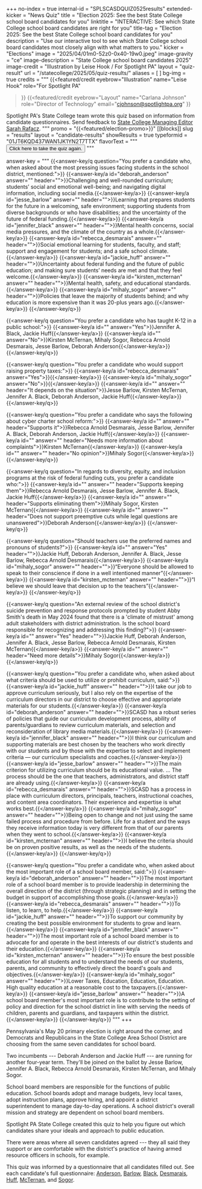 +++
no-index = true
internal-id = "SPLSCASDQUIZ0525results"
extended-kicker = "News Quiz"
title = "Election 2025: See the best State College school board candidates for you"
linktitle = "INTERACTIVE: See which State College school board candidates are right for you"
title-tag = "Election 2025: See the best State College school board candidates for you"
description = "Use our interactive tool to see which State College school board candidates most closely align with what matters to you."
kicker = "Elections"
image = "2025/04/01m0-52z0-0x40-19w0.jpeg"
image-gravity = "ce"
image-description = "State College school board candidates 2025"
image-credit = "Illustration by Leise Hook / For Spotlight PA"
layout = "quiz-result"
url = "/statecollege/2025/05/quiz-results/"
aliases = [
]
bg-img = true
credits = """
  {{<featured/credit
    eyebrow="Illustration"
    name="Leise Hook"
    role="For Spotlight PA"
  >}}
  {{<featured/credit
      eyebrow="Layout"
      name="Carlana Johnson"
      role="Director of Technology"
      email="cjohnson@spotlightpa.org"
  >}}

  <span class="spl-links-navy">Spotlight PA's State College team wrote this quiz based on information from candidate questionnaires. Send feedback to [State College Managing Editor Sarah Rafacz](mailto:srafacz@spotlightpa.org).</span>
  """
promo = "{{<featured/election-promo>}}"
[[blocks]]
slug = "results"
layout = "candidate-results"
showResults = true
typeformid = "01JT6KQD437WAN1JK1YN2T7TTX"
flavorText = """
<button onclick="document.querySelector('button[data-tf-popup]').click()" class="text-lg underline underline-offset-2">Click here to take the quiz again.</button>
"""

answer-key = """
{{<answer-key/q question="You prefer a candidate who, when asked about the most pressing issues facing students in the school district, mentioned:">}}
  {{<answer-key/a id="deborah_anderson" answer="" header="">}}Challenging and well-rounded curriculum; students’ social and emotional well-being; and navigating digital information, including social media.{{</answer-key/a>}}
  {{<answer-key/a id="jesse_barlow" answer="" header="">}}Learning that prepares students for the future in a welcoming, safe environment; supporting students from diverse backgrounds or who have disabilities; and the uncertainty of the future of federal funding.{{</answer-key/a>}}
  {{<answer-key/a id="jennifer_black" answer="" header="">}}Mental health concerns, social media pressures, and the climate of the country as a whole.{{</answer-key/a>}}
  {{<answer-key/a id="rebecca_desmarais" answer="" header="">}}Social emotional learning for students, faculty, and staff; support and engagement for students; and a safe school climate.{{</answer-key/a>}}
  {{<answer-key/a id="jackie_huff" answer="" header="">}}Uncertainty about federal funding and the future of public education; and making sure students’ needs are met and that they feel welcome.{{</answer-key/a>}}
  {{<answer-key/a id="kirsten_mcternan" answer="" header="">}}Mental health, safety, and educational standards.{{</answer-key/a>}}
  {{<answer-key/a id="mihaly_sogor" answer="" header="">}}Policies that leave the majority of students behind; and why education is more expensive than it was 20-plus years ago.{{</answer-key/a>}}
{{</answer-key/q>}}

{{<answer-key/q question="You prefer a candidate who has taught K-12 in a public school:">}}
  {{<answer-key/a id="" answer="Yes">}}Jennifer A. Black, Jackie Huff{{</answer-key/a>}}
  {{<answer-key/a id="" answer="No">}}Kirsten McTernan, Mihaly Sogor, Rebecca Arnold Desmarais, Jesse Barlow, Deborah Anderson{{</answer-key/a>}}
{{</answer-key/q>}}

{{<answer-key/q question="You prefer a candidate who would support raising property taxes:">}}
  {{<answer-key/a id="rebecca_desmarais" answer="Yes">}}{{</answer-key/a>}}
  {{<answer-key/a id="mihaly_sogor" answer="No">}}{{</answer-key/a>}}
  {{<answer-key/a id="" answer="" header="It depends on the situation">}}Jesse Barlow, Kirsten McTernan, Jennifer A. Black, Deborah Anderson, Jackie Huff{{</answer-key/a>}}
{{</answer-key/q>}}

{{<answer-key/q question="You prefer a candidate who says the following about cyber charter school reform:">}}
  {{<answer-key/a id="" answer="" header="Supports it">}}Rebecca Arnold Desmarais, Jesse Barlow, Jennifer A. Black, Deborah Anderson, Jackie Huff{{</answer-key/a>}}
  {{<answer-key/a id="" answer="" header="Needs more information about complaints">}}Kirsten McTernan{{</answer-key/a>}}
  {{<answer-key/a id="" answer="" header="No opinion">}}Mihaly Sogor{{</answer-key/a>}}
{{</answer-key/q>}}

{{<answer-key/q question="In regards to diversity, equity, and inclusion programs at the risk of federal funding cuts, you prefer a candidate who:">}}
  {{<answer-key/a id="" answer="" header="Supports keeping them">}}Rebecca Arnold Desmarais, Jesse Barlow, Jennifer A. Black, Jackie Huff{{</answer-key/a>}}
  {{<answer-key/a id="" answer="" header="Supports eliminating them">}}Mihaly Sogor, Kirsten McTernan{{</answer-key/a>}}
  {{<answer-key/a id="" answer="" header="Does not support preemptive cuts while legal questions are unanswered">}}Deborah Anderson{{</answer-key/a>}}
{{</answer-key/q>}}

{{<answer-key/q question="Should teachers use the preferred names and pronouns of students?">}}
  {{<answer-key/a id="" answer="Yes" header="">}}Jackie Huff, Deborah Anderson, Jennifer A. Black, Jesse Barlow, Rebecca Arnold Desmarais{{</answer-key/a>}}
  {{<answer-key/a id="mihaly_sogor" answer="" header="">}}“Everyone should be allowed to speak to their conscience if done in a well intentioned manner”{{</answer-key/a>}}
  {{<answer-key/a id="kirsten_mcternan" answer="" header="">}}“I believe we should leave that decision up to the teachers”{{</answer-key/a>}}
{{</answer-key/q>}}

{{<answer-key/q question="An external review of the school district's suicide prevention and response protocols prompted by student Abby Smith's death in May 2024 found that there is a 'climate of mistrust' among adult stakeholders with district administration. Is the school board responsible for recognizing and addressing this finding?">}}
  {{<answer-key/a id="" answer="Yes" header="">}}Jackie Huff, Deborah Anderson, Jennifer A. Black, Jesse Barlow, Rebecca Arnold Desmarais, Kirsten McTernan{{</answer-key/a>}}
  {{<answer-key/a id="" answer="" header="Need more details">}}Mihaly Sogor{{</answer-key/a>}}
{{</answer-key/q>}}

{{<answer-key/q question="You prefer a candidate who, when asked about what criteria should be used to utilize or prohibit curriculum, said:">}}
  {{<answer-key/a id="jackie_huff" answer="" header="">}}I take our job to approve curriculum seriously, but I also rely on the expertise of the curriculum directors in our district to choose effective and appropriate materials for our students.{{</answer-key/a>}}
  {{<answer-key/a id="deborah_anderson" answer="" header="">}}SCASD has a robust series of policies that guide our curriculum development process, ability of parents/guardians to review curriculum materials, and selection and reconsideration of library media materials.{{</answer-key/a>}}
  {{<answer-key/a id="jennifer_black" answer="" header="">}}I think our curriculum and supporting materials are best chosen by the teachers who work directly with our students and by those with the expertise to select and implement criteria — our curriculum specialists and coaches.{{</answer-key/a>}}
  {{<answer-key/a id="jesse_barlow" answer="" header="">}}The main criterion for utilizing curriculum should be its educational value. … The process should be the one that teachers, administrators, and district staff are already using.{{</answer-key/a>}}
  {{<answer-key/a id="rebecca_desmarais" answer="" header="">}}SCASD has a process in place with curriculum directors, principals, teachers, instructional coaches, and content area coordinators. Their experience and expertise is what works best.{{</answer-key/a>}}
  {{<answer-key/a id="mihaly_sogor" answer="" header="">}}Being open to change and not just using the same failed process and procedure from before. Life for a student and the ways they receive information today is very different from that of our parents when they went to school.{{</answer-key/a>}}
  {{<answer-key/a id="kirsten_mcternan" answer="" header="">}}I believe the criteria should be on proven positive results, as well as the needs of the students.{{</answer-key/a>}}
{{</answer-key/q>}}

{{<answer-key/q question="You prefer a candidate who, when asked about the most important role of a school board member, said:">}}
  {{<answer-key/a id="deborah_anderson" answer="" header="">}}The most important role of a school board member is to provide leadership in determining the overall direction of the district (through strategic planning) and in setting the budget in support of accomplishing those goals.{{</answer-key/a>}}
  {{<answer-key/a id="rebecca_desmarais" answer="" header="">}}To listen, to learn, to help.{{</answer-key/a>}}
  {{<answer-key/a id="jackie_huff" answer="" header="">}}To support our community by creating the best possible environment for students to grow and learn.{{</answer-key/a>}}
  {{<answer-key/a id="jennifer_black" answer="" header="">}}The most important role of a school board member is to advocate for and operate in the best interests of our district's students and their education.{{</answer-key/a>}}
  {{<answer-key/a id="kirsten_mcternan" answer="" header="">}}To ensure the best possible education for all students and to understand the needs of our students, parents, and community to effectively direct the board's goals and objectives.{{</answer-key/a>}}
  {{<answer-key/a id="mihaly_sogor" answer="" header="">}}Lower Taxes, Education, Education, Education. High quality education at a reasonable cost to the taxpayers.{{</answer-key/a>}}
  {{<answer-key/a id="jesse_barlow" answer="" header="">}}A school board member's most important role is to contribute to the setting of policy and direction for the school district in line with serving the needs of children, parents and guardians, and taxpayers within the district.{{</answer-key/a>}}
{{</answer-key/q>}}
"""
+++

Pennsylvania's May 20 primary election is right around the corner, and Democrats and Republicans in the State College Area School District are choosing from the same seven candidates for school board.

Two incumbents --- Deborah Anderson and Jackie Huff --- are running for another four-year term. They'll be joined on the ballot by Jesse Barlow, Jennifer A. Black, Rebecca Arnold Desmarais, Kirsten McTernan, and Mihaly Sogor.

School board members are responsible for the functions of public education. School boards adopt and manage budgets, levy local taxes, adopt instruction plans, approve hiring, and appoint a district superintendent to manage day-to-day operations. A school district's overall mission and strategy are dependent on school board members.

Spotlight PA State College created this quiz to help you figure out which candidates share your ideals and approach to public education.

There were areas where all seven candidates agreed --- they all said they support or are comfortable with the district's practice of having armed resource officers in schools, for example.

This quiz was informed by a questionnaire that all candidates filled out. See each candidate's full questionnaire: [Anderson](https://www.documentcloud.org/documents/25928825-deborah-anderson-spotlight-pa-state-college-school-board-questionnaire/#document/p1), [Barlow](https://www.documentcloud.org/documents/25928828-jesse-barlow-spotlight-pa-state-college-school-board-questionnaire/#document/p1), [Black](https://www.documentcloud.org/documents/25928826-jennifer-black-spotlight-pa-state-college-school-board-questionnaire/#document/p1), [Desmarais](https://www.documentcloud.org/documents/25928830-rebecca-arnold-desmarais-spotlight-pa-state-college-school-board-questionnaire/#document/p1), [Huff](https://www.documentcloud.org/documents/25928829-jackie-huff-spotlight-pa-state-college-school-board-questionnaire/#document/p1), [McTernan](https://www.documentcloud.org/documents/25928824-kirsten-mcternan-spotlight-pa-state-college-school-board-questionnaire/#document/p1), and [Sogor](https://www.documentcloud.org/documents/25928827-mihaly-sogor-spotlight-pa-state-college-school-board-questionnaire/#document/p1).
